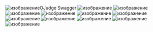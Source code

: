 ![изображение](https://github.com/user-attachments/assets/7dec9985-f1ef-486f-accb-c6d9ca27710d)OJudge
Swagger
![изображение](https://github.com/user-attachments/assets/a5c21fd5-7255-406e-b53a-b50ba90bf501)
![изображение](https://github.com/user-attachments/assets/82a41e90-ffd0-48bd-a48c-b8ad043068f9)
![изображение](https://github.com/user-attachments/assets/4fc7fb3f-fdee-4cde-9a1e-71175d95ccce)
![изображение](https://github.com/user-attachments/assets/c1da4560-003b-4765-8bd4-2f4af73f02cf)
![изображение](https://github.com/user-attachments/assets/4b316ec2-0f3b-4e6a-a9f2-4575b7dc9763)
![изображение](https://github.com/user-attachments/assets/b0498e7b-206c-477f-8228-3dd595848fc3)
![изображение](https://github.com/user-attachments/assets/015d3ff3-433f-4099-9fcd-1dd6f65aca9d)
![изображение](https://github.com/user-attachments/assets/62f9fe10-9107-4b7d-9de8-a4c6d07df44f)
![изображение](https://github.com/user-attachments/assets/bdd5dd3d-e8cc-4153-982c-13d4e16b9869)
![изображение](https://github.com/user-attachments/assets/7b32a999-6dc2-40c6-b01a-431f6c40b7fb)
![изображение](https://github.com/user-attachments/assets/9498f6ad-7637-4d18-a590-f0877214cf8c)

